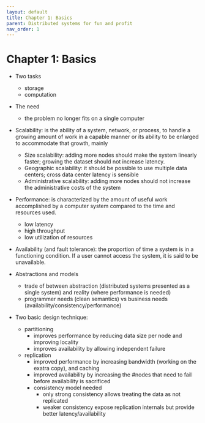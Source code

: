```yaml
---
layout: default
title: Chapter 1: Basics
parent: Distributed systems for fun and profit
nav_order: 1
---
```


# Chapter 1: Basics
* Two tasks
  - storage
  - computation
* The need
  - the problem no longer fits on a single computer

* Scalability: is the ability of a system, network, or process, to handle a growing amount of work in a capable manner or its ability to be enlarged to accommodate that growth, mainly
  - Size scalability: adding more nodes should make the system linearly faster; growing the dataset should not increase latency.
  - Geographic scalability: it should be possible to use multiple data centers; cross data center latency is sensible
  - Administrative scalability: adding more nodes should not increase the administrative costs of the system
* Performance: is characterized by the amount of useful work accomplished by a computer system compared to the time and resources used.
  - low latency
  - high throughput
  - low utilization of resources
* Availability (and fault tolerance): the proportion of time a system is in a functioning condition. If a user cannot access the system, it is said to be unavailable.

* Abstractions and models
  - trade of between abstraction (distributed systems presented as a single system) and reality (where performance is needed)
  - programmer needs (clean semantics) vs business needs (availability/consistency/performance)

* Two basic design technique:
  - partitioning
    - improves performance by reducing data size per node and improving locality
    - improves availability by allowing independent failure
  - replication
    - improved performance by increasing bandwidth (working on the exatra copy), and caching
    - improved availability by increasing the #nodes that need to fail before availability is sacrificed
    - consistency model needed
      - only strong consistency allows treating the data as not replicated
      - weaker consistency expose replication internals but provide better latency/availability
